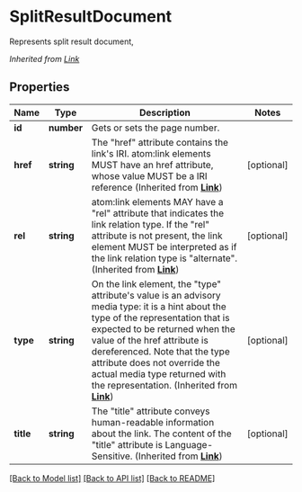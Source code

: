 # SplitResultDocument
Represents split result document,

*Inherited from [Link](Link.md)*
## Properties
Name | Type | Description | Notes
------------ | ------------- | ------------- | -------------
**id** | **number** | Gets or sets the page number. | 
**href** | **string** | The "href" attribute contains the link's IRI. atom:link elements MUST have an href attribute, whose value MUST be a IRI reference (Inherited from **[Link](Link.md)**) | [optional]
**rel** | **string** | atom:link elements MAY have a "rel" attribute that indicates the link relation type. If the "rel" attribute is not present, the link element MUST be interpreted as if the link relation type is "alternate". (Inherited from **[Link](Link.md)**) | [optional]
**type** | **string** | On the link element, the "type" attribute's value is an advisory media type: it is a hint about the type of the representation that is expected to be returned when the value of the href attribute is dereferenced. Note that the type attribute does not override the actual media type returned with the representation. (Inherited from **[Link](Link.md)**) | [optional]
**title** | **string** | The "title" attribute conveys human-readable information about the link. The content of the "title" attribute is Language-Sensitive. (Inherited from **[Link](Link.md)**) | [optional]

[[Back to Model list]](../README.md#documentation-for-models) [[Back to API list]](../README.md#documentation-for-api-endpoints) [[Back to README]](../README.md)

